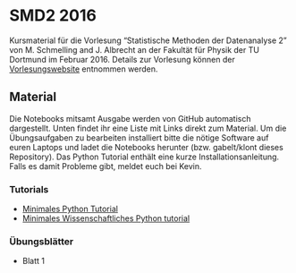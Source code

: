 # SMD2 2016
Kursmaterial für die Vorlesung “Statistische Methoden der Datenanalyse 2” von
M. Schmelling and J. Albrecht an der Fakultät für Physik der TU Dortmund im
Februar 2016. Details zur Vorlesung können der
[Vorlesungswebsite](http://www.e5.physik.tu-dortmund.de/albrecht/lectures/data1516/)
entnommen werden.

## Material
Die Notebooks mitsamt Ausgabe werden von GitHub automatisch dargestellt. Unten
findet ihr eine Liste mit Links direkt zum Material. Um die Übungsaufgaben zu
bearbeiten installiert bitte die nötige Software auf euren Laptops und ladet
die Notebooks herunter (bzw. gabelt/klont dieses Repository). Das Python
Tutorial enthält eine kurze Installationsanleitung. Falls es damit Probleme
gibt, meldet euch bei Kevin.

### Tutorials
 * [Minimales Python Tutorial](tutorials/Python%20Tutorial.ipynb)
 * [Minimales Wissenschaftliches Python tutorial](tutorials/Wissenschaftliches%20Python%20Tutorial.ipynb)

### Übungsblätter
 * Blatt 1
